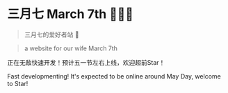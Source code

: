 # 三月七 March 7th 🥰🥰🥰

> 三月七的爱好者站 🥰

> a website for our wife March 7th

正在无敌快速开发！预计五一节左右上线，欢迎超前Star！

Fast developmenting! It's expected to be online around May Day, welcome to Star!
